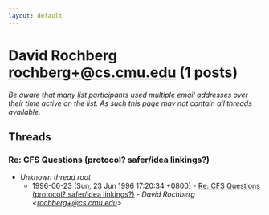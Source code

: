 ```yaml
---
layout: default
---
```


# David Rochberg <rochberg+@cs.cmu.edu> (1 posts)

_Be aware that many list participants used multiple email addresses over their time active on the list. As such this page may not contain all threads available._

## Threads

### Re: CFS Questions (protocol? safer/idea linkings?)
+ _Unknown thread root_
  + 1996-06-23 (Sun, 23 Jun 1996 17:20:34 +0800) - [Re: CFS Questions (protocol? safer/idea linkings?)](/archive/1996/06/e087a713f0a7e0d07b5b0aa6c51804064725d16492f5d9f4220438d680b59a64) - _David Rochberg \<rochberg+@cs.cmu.edu\>_


